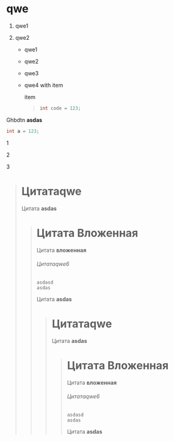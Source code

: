 # qwe

1. qwe1

1. qwe2

    - qwe1

    - qwe2

    - qwe3

    - qwe4 with item

        item
        > ```c
        > int code = 123;
        > ```

Ghbdtn **asdas**

```c
int a = 123;
```

1

2

3

> # Цитатаqwe
>
> Цитата **asdas**
>
>> # Цитата Вложенная
>>
>> Цитата **вложенная**
>>
>> ###### Цитатаqwe6
>>
>> ```
>> asdasd
>> asdas
>> ```
>>
>> Цитата **asdas**
>>
>>> # Цитатаqwe
>>>
>>> Цитата **asdas**
>>>
>>>> # Цитата Вложенная
>>>>
>>>> Цитата **вложенная**
>>>>
>>>> ###### Цитатаqwe6
>>>>
>>>> ```
>>>> asdasd
>>>> asdas
>>>> ```
>>>>
>>>> Цитата **asdas**